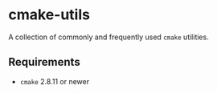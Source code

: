 # cmake-utils

A collection of commonly and frequently used `cmake` utilities.

## Requirements

- `cmake` 2.8.11 or newer

